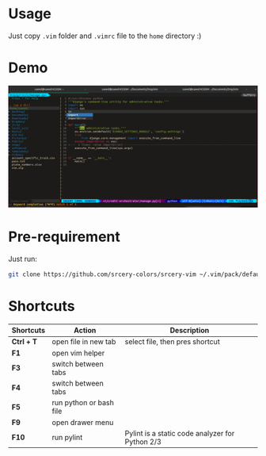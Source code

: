 
# Usage 
Just copy `.vim` folder and `.vimrc` file to the `home` directory :)

# Demo

![vim demo](assets/demo.png)

# Pre-requirement
Just run:
```bash
git clone https://github.com/srcery-colors/srcery-vim ~/.vim/pack/default/opt/srcery-vim
```

# Shortcuts

| **Shortcuts** | **Action**               | **Description**                                |
|---------------|--------------------------|------------------------------------------------|
| **Ctrl + T**  | open file in new tab     | select file, then pres shortcut                |
| **F1**        | open vim helper          |                                                |
| **F3**        | switch between tabs      |                                                |
| **F4**       | switch between tabs      |                                                |
| **F5**        | run python or  bash file |                                                | 
| **F9**        | open drawer menu         |                                                | It's toggle
| **F10**       | run pylint               | Pylint is a static code analyzer for Python 2/3 |